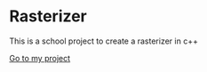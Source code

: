 # Rasterizer

This is a school project to create a rasterizer in c++


[Go to my project](https://limao90.github.io)
